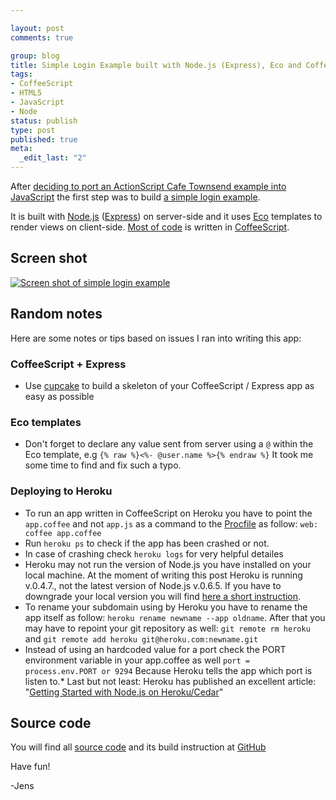 ```yaml
--- 

layout: post
comments: true

group: blog
title: Simple Login Example built with Node.js (Express), Eco and CoffeeScript
tags: 
- CoffeeScript
- HTML5
- JavaScript
- Node
status: publish
type: post
published: true
meta: 
  _edit_last: "2"
---
```

After [deciding to port an ActionScript Cafe Townsend example into JavaScript](https://plus.google.com/111160856985577256573/posts/St3JmmXfcaT) the first step was to build [a simple login example](http://nodejs-coffeescript-login.herokuapp.com/).

It is built with [Node.js](http://nodejs.org/) ([Express](http://expressjs.com/)) on server-side and it uses [Eco](https://github.com/sstephenson/eco) templates to render views on client-side. [Most of code](https://github.com/sectore/nodejs-coffeescript-login) is written in [CoffeeScript](http://http//jashkenas.github.com/coffee-script/).

<!--more-->

## Screen shot

[![Screen shot of simple login example](https://github.com/sectore/nodejs-coffeescript-login/raw/master/wiki/screenshot-nodejs-coffeescript-login.png)](http://nodejs-coffeescript-login.herokuapp.com/)

## Random notes

Here are some notes or tips based on issues I ran into writing this app:

### CoffeeScript + Express

*   Use [cupcake](https://github.com/twilson63/cupcake) to build a skeleton of your CoffeeScript / Express app as easy as possible

### Eco templates

*   Don't forget to declare any value sent from server using a `@` within the Eco template, e.g `{% raw %}<%- @user.name %>{% endraw %}` It took me some time to find and fix such a typo.

### Deploying to Heroku

*   To run an app written in CoffeeScript on Heroku you have to point the `app.coffee` and not `app.js` as a command to the [Procfile](http://devcenter.heroku.com/articles/procfile) as follow: `web: coffee app.coffee`
*   Run `heroku ps` to check if the app has been crashed or not.
*   In case of crashing check `heroku logs` for very helpful detailes
*   Heroku may not run the version of Node.js you have installed on your local machine. At the moment of writing this post Heroku is running v.0.4.7., not the latest version of Node.js v.0.6.5. If you have to downgrade your local version you will find [here a short instruction](/blog/2011/12/15/quick-tip-node-how-to-downgrade-node-js-on-os-x/).
*   To rename your subdomain using by Heroku you have to rename the app itself as follow: `heroku rename newname --app oldname`. After that you may have to repoint your git repository as well: `git remote rm heroku` and `git remote add heroku git@heroku.com:newname.git`
*   Instead of using an hardcoded value for a port check the PORT environment variable in your app.coffee as well `port = process.env.PORT or 9294` Because Heroku tells the app which port is listen to.*   Last but not least: Heroku has published an excellent article: "[Getting Started with Node.js on Heroku/Cedar](http://devcenter.heroku.com/articles/node-js)"

## Source code

You will find all [source code](https://github.com/sectore/nodejs-coffeescript-login) and its build instruction at [GitHub](https://github.com/sectore/nodejs-coffeescript-login)

Have fun!

-Jens